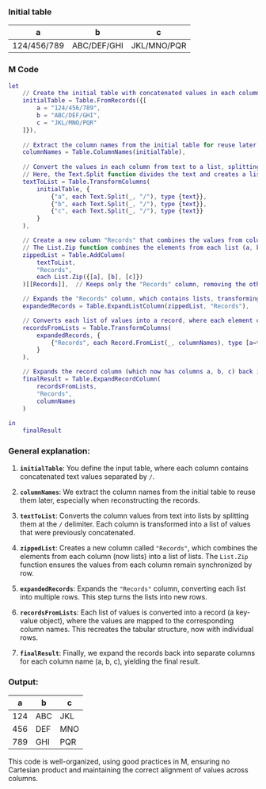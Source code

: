 ### Initial table

| a   | b   | c   |
|-----|-----|-----|
| 124/456/789 | ABC/DEF/GHI | JKL/MNO/PQR |

### M Code

```m
let
    // Create the initial table with concatenated values in each column
    initialTable = Table.FromRecords({[
        a = "124/456/789",
        b = "ABC/DEF/GHI",
        c = "JKL/MNO/PQR"
    ]}),
    
    // Extract the column names from the initial table for reuse later
    columnNames = Table.ColumnNames(initialTable),
    
    // Convert the values in each column from text to a list, splitting by the delimiter "/"
    // Here, the Text.Split function divides the text and creates a list for each cell
    textToList = Table.TransformColumns(
        initialTable, {
            {"a", each Text.Split(_, "/"), type {text}},
            {"b", each Text.Split(_, "/"), type {text}},
            {"c", each Text.Split(_, "/"), type {text}}
        }
    ),

    // Create a new column "Records" that combines the values from columns 'a', 'b', and 'c' into a list of lists
    // The List.Zip function combines the elements from each list (a, b, and c) into a single list, preserving order
    zippedList = Table.AddColumn(
        textToList, 
        "Records", 
        each List.Zip({[a], [b], [c]})
    )[[Records]],  // Keeps only the "Records" column, removing the others

    // Expands the "Records" column, which contains lists, transforming each list item into a new row
    expandedRecords = Table.ExpandListColumn(zippedList, "Records"), 

    // Converts each list of values into a record, where each element of the list is associated with a column name
    recordsFromLists = Table.TransformColumns(
        expandedRecords, {
            {"Records", each Record.FromList(_, columnNames), type [a=text, b=text, c=text]}
        }
    ), 

    // Expands the record column (which now has columns a, b, c) back into individual columns
    finalResult = Table.ExpandRecordColumn(
        recordsFromLists, 
        "Records", 
        columnNames
    ) 
    
in
    finalResult
```

### General explanation:
1. **`initialTable`**: You define the input table, where each column contains concatenated text values separated by `/`.
   
2. **`columnNames`**: We extract the column names from the initial table to reuse them later, especially when reconstructing the records.

3. **`textToList`**: Converts the column values from text into lists by splitting them at the `/` delimiter. Each column is transformed into a list of values that were previously concatenated.

4. **`zippedList`**: Creates a new column called `"Records"`, which combines the elements from each column (now lists) into a list of lists. The `List.Zip` function ensures the values from each column remain synchronized by row.

5. **`expandedRecords`**: Expands the `"Records"` column, converting each list into multiple rows. This step turns the lists into new rows.

6. **`recordsFromLists`**: Each list of values is converted into a record (a key-value object), where the values are mapped to the corresponding column names. This recreates the tabular structure, now with individual rows.

7. **`finalResult`**: Finally, we expand the records back into separate columns for each column name (a, b, c), yielding the final result.

### Output:

| a   | b   | c   |
|-----|-----|-----|
| 124 | ABC | JKL |
| 456 | DEF | MNO |
| 789 | GHI | PQR |

This code is well-organized, using good practices in M, ensuring no Cartesian product and maintaining the correct alignment of values across columns.
